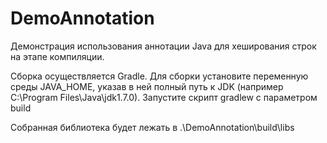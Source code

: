 DemoAnnotation
==============

Демонстрация использования аннотации Java для хеширования строк на этапе компиляции.

Сборка осуществляется Gradle.
Для сборки установите переменную среды JAVA_HOME, указав в ней полный путь к JDK (например C:\Program Files\Java\jdk1.7.0).
Запустите скрипт 
gradlew с параметром build

Собранная библиотека будет лежать в .\DemoAnnotation\build\libs